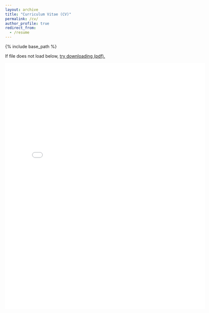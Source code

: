 ```yaml
---
layout: archive
title: "Curriculum Vitae (CV)"
permalink: /cv/
author_profile: true
redirect_from:
  - /resume
---
```


{% include base_path %}

If file does not load below, <a href="{{ site.baseurl }}/files/cv.pdf">try downloading (pdf).</a>

<embed src="{{ site.baseurl }}/files/cv.pdf" width="650" height="800" type='application/pdf'>
